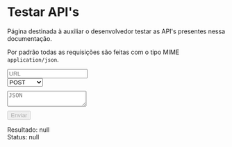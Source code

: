 # Testar API's

Página destinada à auxiliar o desenvolvedor testar as API's presentes nessa documentação.

Por padrão todas as requisições são feitas com o tipo MIME `application/json`.

<div>
    <div class="inputSelect">
        <div class="divInput">
            <input id="destiny" class="conteudo" type="text" placeholder="URL" onchange="buttonOnOff()">
        </div>
        <div class="divSelect">
            <select id="method" class="conteudo" onchange="funcoesSelect()">
                <option value="POST">POST</option>
                <option value="GET">GET</option>
                <option value="PUT">PUT</option>
                <option value="PATCH">PATCH</option>
                <option value="DELETE">DELETE</option>
                <option value="OPTIONS">OPTIONS</option>
            </select>
        </div>
    </div>
    <!-- <div style="margin: 10px 0px;">
        <textarea id="data" placeholder="Header"></textarea>
    </div> -->
    <div style="margin: 10px 0px;">
        <textarea id="data" placeholder="JSON"></textarea>
    </div>
    <div>
        <button id="buttonSubmit" class="conteudo" disabled="true" onclick="send()">Enviar</button>
    </div>
    <div>
        <p id="resultado">Resultado: null<br>Status: null</p>
    </div>
</div>
